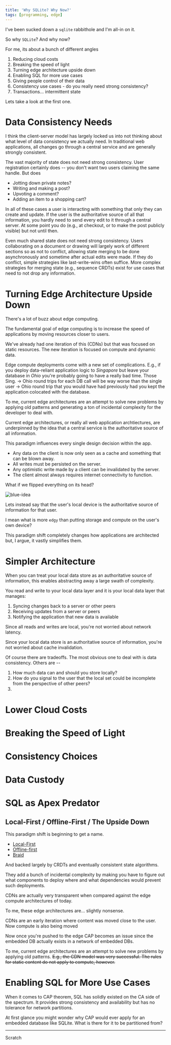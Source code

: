 ```yaml
---
title: 'Why SQLite? Why Now?'
tags: [programming, edge]
---
```


I've been sucked down a `sqlite` rabbithole and I'm all-in on it.

So why `SQLite`? And why now?

For me, its about a bunch of different angles

1. Reducing cloud costs
2. Breaking the speed of light
3. Turning edge architecture upside down
4. Enabling SQL for more use cases
5. Giving people control of their data
6. Consistency use cases - do you really need strong consistency?
7. Transactions... intermittent state

Lets take a look at the first one.

# Data Consistency Needs

I think the client-server model has largely locked us into not thinking about what level of data consistency we actually need. In traditional web applications, all changes go through a central service and are generally strongly consistent.

The vast majority of state does not need strong consistency. User registration certainly does -- you don't want two users claiming the same handle. But does

- Jotting down private notes?
- Writing and making a post?
- Upvoting a comment?
- Adding an item to a shopping cart?

In all of these cases a user is interacting with something that only they can create and update. If the user is the authoritative source of all that information, you hardly need to send every edit to it through a central server. At some point you do (e.g., at checkout, or to make the post publicly visible) but not until then.

Even much shared state does not need strong consistency. Users collaborating on a document or drawing will largely work of different sections so as not to conflict, allowing state merging to be done asynchronously and sometime after actual edits were made. If they do conflict, simple strategies like last-write-wins often suffice. More complex strategies for merging state (e.g., sequence CRDTs) exist for use cases that need to not drop any information.

# Turning Edge Architecture Upside Down

There's a lot of buzz about edge computing.

The fundamental goal of edge computing is to increase the speed of applications by moving resources closer to users.

We've already had one iteration of this (CDNs) but that was focused on static resources. The new iteration is focused on compute and dynamic data.

Edge compute deployments come with a new set of complications. E.g., if you deploy data-reliant application logic to *Singapore* but leave your database in *Ohio* you're probably going to have a really bad time. Those Sing. -> Ohio round trips for each DB call will be way worse than the single user -> Ohio round trip that you would have had previously had you kept the application colocated with the database.

To me, current edge architectures are an attempt to solve new problems by applying old patterns and generating a ton of incidental complexity for the developer to deal with.

Current edge architectures, or really all web application archtiectures, are underpinned by the idea that a central service is the authoritative source of all information.

This paradigm influences every single design decision within the app.
- Any data on the client is now only seen as a cache and something that can be blown away. 
- All writes must be persisted on the server.
- Any optimistic write made by a client can be invalidated by the server.
- The client almost always requires internet connectivity to function.

What if we flipped everything on its head?

![blue-idea](./blog-assets/why-sqlite/blue-idea.jpg)

Lets instead say that the user's local device is the authoritative source of information for that user.

I mean what is more `edgy` than putting storage and compute on the user's own device?

This paradigm shift completely changes how applications are architected but, I argue, it vastly simplifies them.

# Simpler Architecture

When you can treat your local data store as an authoritative source of information, this enables abstracting away a large swath of complexity.

You read and write to your local data layer and it is your local data layer that manages:
1. Syncing changes back to a server or other peers
2. Receiving updates from a server or peers
3. Notifying the application that new data is available

Since all reads and writes are local, you're not worried about network latency.

Since your local data store is an authoritative source of information, you're not worried about cache invalidation.

Of course there are tradeoffs. The most obvious one to deal with is data consistency. Others are --

1. How much data can and should you store locally?
2. How do you signal to the user that the local set could be incomplete from the perspective of other peers?
3. 

# Lower Cloud Costs

# Breaking the Speed of Light

# Consistency Choices

# Data Custody

# SQL as Apex Predator

## Local-First / Offline-First / The Upside Down

This paradigm shift is beginning to get a name.

- [Local-First](https://www.inkandswitch.com/local-first/)
- [Offline-first](https://www.offlinefirst.com/)
- [Braid](https://braid.org/)

And backed largely by CRDTs and eventually consistent state algorithms.


 They add a bunch of incidental complexity by making you have to figure out what components to deploy where and what dependencies would prevent such deployments.



CDNs are actually very transparent when compared against the edge compute architectures of today.

To me, these edge architectures are... slightly nonsense.

 CDNs are an early iteration where content was moved close to the user. Now compute is also being moved

Now once you're pushed to the edge CAP becomes an issue since the embedded DB actually exists in a network of embedded DBs.

To me, current edge architectures are an attempt to solve new problems by applying old patterns. ~~E.g., the CDN model was very successful. The rules for static content do not apply to compute, however.~~

# Enabling SQL for More Use Cases

When it comes to CAP theorem, SQL has solidly existed on the CA side of the spectrum. It provides strong consistency
and availability but has no tolerance for network partitions.

At first glance you might wonder why CAP would ever apply for an embedded database like SQLite.
What is there for it to be partitioned from?


---
Scratch